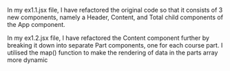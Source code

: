 In my ex1.1.jsx file, I have refactored the original code so that it consists of 3 new components, namely a Header, Content, and Total child components of the App component. 

In my ex1.2.jsx file, I have refactored the Content component further by breaking it down into separate Part components, one for each course part. I utilised the map() function to make the rendering of data in the parts array more dynamic  